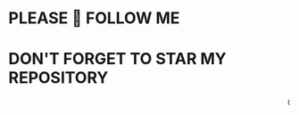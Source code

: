 <h1>PLEASE 🙏 FOLLOW ME</h1>
<h1>DON'T FORGET TO STAR MY REPOSITORY</h1>
<marquee>OPEN SOURCE</marquee>

